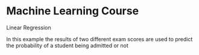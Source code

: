 # Machine Learning Course
Linear Regression
  
In this example the results of two different exam scores are used to predict the probability of a student being admitted or not